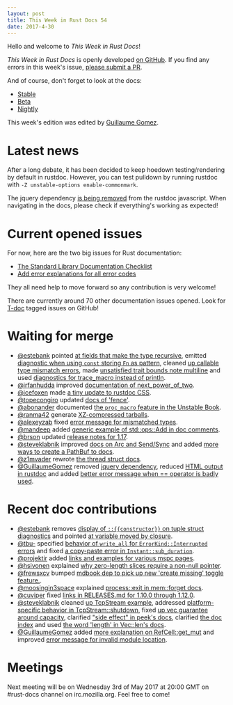 ```yaml
---
layout: post
title: This Week in Rust Docs 54
date: 2017-4-30
---
```


Hello and welcome to *This Week in Rust Docs*!

*This Week in Rust Docs* is openly developed [on GitHub](https://github.com/GuillaumeGomez/this-week-in-rust-docs).
If you find any errors in this week's issue, [please submit a PR](https://github.com/GuillaumeGomez/this-week-in-rust-docs/pulls).

And of course, don't forget to look at the docs:

* [Stable](https://doc.rust-lang.org/)
* [Beta](https://doc.rust-lang.org/beta/)
* [Nightly](https://doc.rust-lang.org/nightly/)

This week's edition was edited by [Guillaume Gomez](https://github.com/GuillaumeGomez).

# Latest news

After a long debate, it has been decided to keep hoedown testing/rendering by default in rustdoc. However, you can test pulldown by running rustdoc with `-Z unstable-options enable-commonmark`.

The jquery dependency [is being removed](https://github.com/rust-lang/rust/pull/41307) from the rustdoc javascript. When navigating in the docs, please check if everything's working as expected!

# Current opened issues

For now, here are the two big issues for Rust documentation:

* [The Standard Library Documentation Checklist](https://github.com/rust-lang/rust/issues/29329)
* [Add error explanations for all error codes](https://github.com/rust-lang/rust/issues/32777)

They all need help to move forward so any contribution is very welcome!

There are currently around 70 other documentation issues opened. Look for [T-doc](https://github.com/rust-lang/rust/labels/T-doc) tagged issues on GitHub!

# Waiting for merge

* [@estebank](https://github.com/estebank) pointed [at fields that make the type recursive](https://github.com/rust-lang/rust/pull/40857), emitted [diagnostic when using `const` storing `Fn` as pattern](https://github.com/rust-lang/rust/pull/41434), cleaned [up callable type mismatch errors](https://github.com/rust-lang/rust/pull/41488), made [unsatisfied trait bounds note multiline](https://github.com/rust-lang/rust/pull/41489) and used [diagnostics for trace_macro instead of println](https://github.com/rust-lang/rust/pull/41520).
* [@irfanhudda](https://github.com/irfanhudda) improved [documentation of next_power_of_two](https://github.com/rust-lang/rust/pull/40706).
* [@icefoxen](https://github.com/icefoxen) made [a tiny update to rustdoc CSS](https://github.com/rust-lang/rust/pull/40719).
* [@topecongiro](https://github.com/topecongiro) updated [docs of 'fence'](https://github.com/rust-lang/rust/pull/41217).
* [@abonander](https://github.com/abonander) documented [the `proc_macro` feature in the Unstable Book](https://github.com/rust-lang/rust/pull/41476).
* [@ranma42](https://github.com/ranma42) generate [XZ-compressed tarballs](https://github.com/rust-lang/rust/pull/41600).
* [@alexeyzab](https://github.com/alexeyzab) fixed [error message for mismatched types](https://github.com/rust-lang/rust/pull/41547).
* [@mandeep](https://github.com/mandeep) added [generic example of std::ops::Add in doc comments](https://github.com/rust-lang/rust/pull/41612).
* [@brson](https://github.com/brson) updated [release notes for 1.17](https://github.com/rust-lang/rust/pull/41548).
* [@steveklabnik](https://github.com/steveklabnik) improved [docs on Arc<T> and Send/Sync](https://github.com/rust-lang/rust/pull/41536) and added [more ways to create a PathBuf to docs](https://github.com/rust-lang/rust/pull/41531).
* [@z1mvader](https://github.com/z1mvader) rewrote [the thread struct docs](https://github.com/rust-lang/rust/pull/41543).
* [@GuillaumeGomez](https://github.com/GuillaumeGomez) removed [jquery dependency](https://github.com/rust-lang/rust/pull/41307), reduced [HTML output in rustdoc](https://github.com/rust-lang/rust/pull/41384) and added [better error message when == operator is badly used](https://github.com/rust-lang/rust/pull/41559).

# Recent doc contributions

* [@estebank](https://github.com/estebank) removes [display of `::{{constructor}}` on tuple struct diagnostics](https://github.com/rust-lang/rust/pull/41433) and pointed [at variable moved by closure](https://github.com/rust-lang/rust/pull/41523).
* [@tbu-](https://github.com/tbu-) specified [behavior of `write_all` for `ErrorKind::Interrupted` errors](https://github.com/rust-lang/rust/pull/41442) and fixed [a copy-paste error in `Instant::sub_duration`](https://github.com/rust-lang/rust/pull/41518).
* [@projektir](https://github.com/projektir) added [links and examples for various mspc pages](https://github.com/rust-lang/rust/pull/41438).
* [@hsivonen](https://github.com/hsivonen) explained [why zero-length slices require a non-null pointer](https://github.com/rust-lang/rust/pull/41602).
* [@frewsxcv](https://github.com/frewsxcv) bumped [mdbook dep to pick up new 'create missing' toggle feature.](https://github.com/rust-lang/rust/pull/41572).
* [@moosingin3space](https://github.com/moosingin3space) explained [process::exit in mem::forget docs](https://github.com/rust-lang/rust/pull/41636).
* [@cuviper](https://github.com/cuviper) fixed [links in RELEASES.md for 1.10.0 through 1.12.0](https://github.com/rust-lang/rust/pull/41613).
* [@steveklabnik](https://github.com/steveklabnik) cleaned [up TcpStream example](https://github.com/rust-lang/rust/pull/41526), addressed [platform-specific behavior in TcpStream::shutdown](https://github.com/rust-lang/rust/pull/41499), fixed [up vec guarantee around capacity](https://github.com/rust-lang/rust/pull/41535), clarified ["side effect" in peek's docs](https://github.com/rust-lang/rust/pull/41528), clarified [the doc index](https://github.com/rust-lang/rust/pull/41527) and used [the word 'length' in Vec::len's docs](https://github.com/rust-lang/rust/pull/41500).
* [@GuillaumeGomez](https://github.com/GuillaumeGomez) added [more explanation on RefCell::get_mut](https://github.com/rust-lang/rust/pull/40634) and improved [error message for invalid module location](https://github.com/rust-lang/rust/pull/41501).

# Meetings

Next meeting will be on Wednesday 3rd of May 2017 at 20:00 GMT on #rust-docs channel on irc.mozilla.org. Feel free to come!
